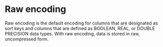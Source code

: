 # Raw encoding<a name="c_Raw_encoding"></a>

Raw encoding is the default encoding for columns that are designated as sort keys and columns that are defined as BOOLEAN, REAL, or DOUBLE PRECISION data types\. With raw encoding, data is stored in raw, uncompressed form\.